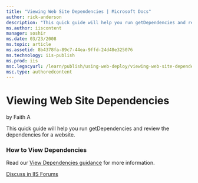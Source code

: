 ```yaml
---
title: "Viewing Web Site Dependencies | Microsoft Docs"
author: rick-anderson
description: "This quick guide will help you run getDependencies and review the dependencies for a website. How to View Dependencies Read our View Dependencies guidance fo..."
ms.author: iiscontent
manager: soshir
ms.date: 03/23/2008
ms.topic: article
ms.assetid: 8b4378fa-89c7-44ea-9ffd-24d48e325076
ms.technology: iis-publish
ms.prod: iis
msc.legacyurl: /learn/publish/using-web-deploy/viewing-web-site-dependencies
msc.type: authoredcontent
---
```

Viewing Web Site Dependencies
====================
by Faith A

This quick guide will help you run getDependencies and review the dependencies for a website.

### How to View Dependencies

Read our [View Dependencies guidance](https://technet.microsoft.com/en-us/library/dd569091.aspx "Viewing Dependencies") for more information.
  
  
[Discuss in IIS Forums](https://forums.iis.net/1144.aspx)